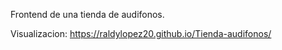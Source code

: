Frontend de una tienda de audifonos.

Visualizacion: https://raldylopez20.github.io/Tienda-audifonos/
